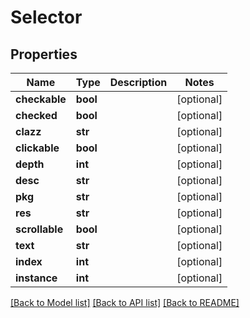 # Selector

## Properties
Name | Type | Description | Notes
------------ | ------------- | ------------- | -------------
**checkable** | **bool** |  | [optional] 
**checked** | **bool** |  | [optional] 
**clazz** | **str** |  | [optional] 
**clickable** | **bool** |  | [optional] 
**depth** | **int** |  | [optional] 
**desc** | **str** |  | [optional] 
**pkg** | **str** |  | [optional] 
**res** | **str** |  | [optional] 
**scrollable** | **bool** |  | [optional] 
**text** | **str** |  | [optional] 
**index** | **int** |  | [optional] 
**instance** | **int** |  | [optional] 

[[Back to Model list]](../README.md#documentation-for-models) [[Back to API list]](../README.md#documentation-for-api-endpoints) [[Back to README]](../README.md)

